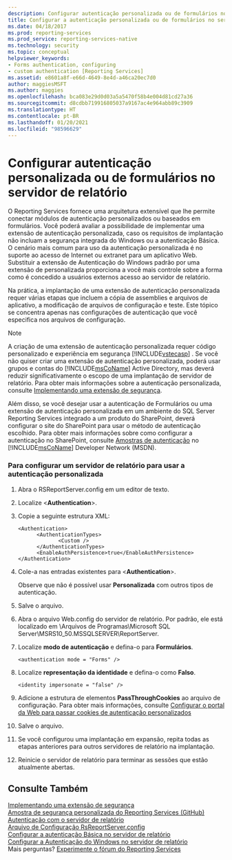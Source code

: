 ```yaml
---
description: Configurar autenticação personalizada ou de formulários no servidor de relatório
title: Configurar a autenticação personalizada ou de formulários no servidor de relatório | Microsoft Docs
ms.date: 04/18/2017
ms.prod: reporting-services
ms.prod_service: reporting-services-native
ms.technology: security
ms.topic: conceptual
helpviewer_keywords:
- Forms authentication, configuring
- custom authentication [Reporting Services]
ms.assetid: e8601a8f-e66d-4649-8e4d-a46ca20ec7d0
author: maggiesMSFT
ms.author: maggies
ms.openlocfilehash: bca083e29d0d03a5a5470f58b4e004d81cd27a36
ms.sourcegitcommit: d8cdbb719916805037a9167ac4e964abb89c3909
ms.translationtype: HT
ms.contentlocale: pt-BR
ms.lasthandoff: 01/20/2021
ms.locfileid: "98596629"
---
```

# <a name="configure-custom-or-forms-authentication-on-the-report-server"></a>Configurar autenticação personalizada ou de formulários no servidor de relatório

O Reporting Services fornece uma arquitetura extensível que lhe permite conectar módulos de autenticação personalizados ou baseados em formulários. Você poderá avaliar a possibilidade de implementar uma extensão de autenticação personalizada, caso os requisitos de implantação não incluam a segurança integrada do Windows ou a autenticação Básica. O cenário mais comum para uso da autenticação personalizada é no suporte ao acesso de Internet ou extranet para um aplicativo Web. Substituir a extensão de Autenticação do Windows padrão por uma extensão de personalizada proporciona a você mais controle sobre a forma como é concedido a usuários externos acesso ao servidor de relatório.  

Na prática, a implantação de uma extensão de autenticação personalizada requer várias etapas que incluem a cópia de assemblies e arquivos de aplicativo, a modificação de arquivos de configuração e teste. Este tópico se concentra apenas nas configurações de autenticação que você especifica nos arquivos de configuração.  

> [!NOTE]
>  A criação de uma extensão de autenticação personalizada requer código personalizado e experiência em segurança [!INCLUDE[vstecasp](../../includes/vstecasp-md.md)] . Se você não quiser criar uma extensão de autenticação personalizada, poderá usar grupos e contas do [!INCLUDE[msCoName](../../includes/msconame-md.md)] Active Directory, mas deverá reduzir significativamente o escopo de uma implantação de servidor de relatório. Para obter mais informações sobre a autenticação personalizada, consulte [Implementando uma extensão de segurança](../../reporting-services/extensions/security-extension/implementing-a-security-extension.md).

Além disso, se você desejar usar a autenticação de Formulários ou uma extensão de autenticação personalizada em um ambiente do SQL Server Reporting Services integrado a um produto do SharePoint, deverá configurar o site do SharePoint para usar o método de autenticação escolhido. Para obter mais informações sobre como configurar a autenticação no SharePoint, consulte [Amostras de autenticação](/previous-versions/office/sharepoint-2007-products-and-technologies/cc262069(v=office.12)) no [!INCLUDE[msCoName](../../includes/msconame-md.md)] Developer Network (MSDN).



### <a name="to-configure-a-report-server-to-use-custom-authentication"></a>Para configurar um servidor de relatório para usar a autenticação personalizada

1.  Abra o RSReportServer.config em um editor de texto.

2.  Localize \<**Authentication**>.

3.  Copie a seguinte estrutura XML:

    ```
    <Authentication>
          <AuthenticationTypes>
                 <Custom />
          </AuthenticationTypes>
          <EnableAuthPersistence>true</EnableAuthPersistence>
    </Authentication>
    ```

4.  Cole-a nas entradas existentes para \<**Authentication**>.

     Observe que não é possível usar **Personalizada** com outros tipos de autenticação.

5.  Salve o arquivo.

6.  Abra o arquivo Web.config do servidor de relatório. Por padrão, ele está localizado em \Arquivos de Programas\Microsoft SQL Server\MSRS10_50.MSSQLSERVER\ReportServer.

7.  Localize **modo de autenticação** e defina-o para **Formulários**.

    ```
    <authentication mode = "Forms" />
    ```

8.  Localize **representação da identidade** e defina-o como **Falso**.

    ```
    <identity impersonate = "false" />  
    ```
9. Adicione a estrutura de elementos **PassThroughCookies** ao arquivo de configuração. Para obter mais informações, consulte [Configurar o portal da Web para passar cookies de autenticação personalizados](../../reporting-services/security/configure-the-web-portal-to-pass-custom-authentication-cookies.md)
  
10. Salve o arquivo.  
  
11. Se você configurou uma implantação em expansão, repita todas as etapas anteriores para outros servidores de relatório na implantação.  
  
12. Reinicie o servidor de relatório para terminar as sessões que estão atualmente abertas.  

## <a name="see-also"></a>Consulte Também

[Implementando uma extensão de segurança](../../reporting-services/extensions/security-extension/implementing-a-security-extension.md)  
[Amostra de segurança personalizada do Reporting Services (GitHub)](https://github.com/Microsoft/Reporting-Services/tree/master/CustomSecuritySample)  
[Autenticação com o servidor de relatório](../../reporting-services/security/authentication-with-the-report-server.md)   
[Arquivo de Configuração RsReportServer.config](../../reporting-services/report-server/rsreportserver-config-configuration-file.md)   
[Configurar a autenticação Básica no servidor de relatório](../../reporting-services/security/configure-basic-authentication-on-the-report-server.md)   
[Configurar a Autenticação do Windows no servidor de relatório](../../reporting-services/security/configure-windows-authentication-on-the-report-server.md)  
Mais perguntas? [Experimente o fórum do Reporting Services](https://go.microsoft.com/fwlink/?LinkId=620231)